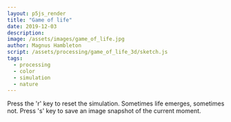 ```yaml
---
layout: p5js_render
title: "Game of life"
date: 2019-12-03
description: 
image: /assets/images/game_of_life.jpg
author: Magnus Hambleton
script: /assets/processing/game_of_life_3d/sketch.js
tags: 
  - processing
  - color
  - simulation
  - nature
---
```

Press the 'r' key to reset the simulation. Sometimes life emerges, sometimes not. Press 's' key to save an image snapshot of the current moment.

